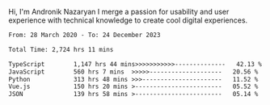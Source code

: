 Hi, I'm Andronik Nazaryan
I merge a passion for usability and user experience with technical knowledge to create cool digital experiences.


<!--START_SECTION:waka-->

```txt
From: 28 March 2020 - To: 24 December 2023

Total Time: 2,724 hrs 11 mins

TypeScript        1,147 hrs 44 mins>>>>>>>>>>>--------------   42.13 %
JavaScript        560 hrs 7 mins  >>>>>--------------------   20.56 %
Python            313 hrs 48 mins >>>----------------------   11.52 %
Vue.js            150 hrs 20 mins >------------------------   05.52 %
JSON              139 hrs 58 mins >------------------------   05.14 %
```

<!--END_SECTION:waka-->
